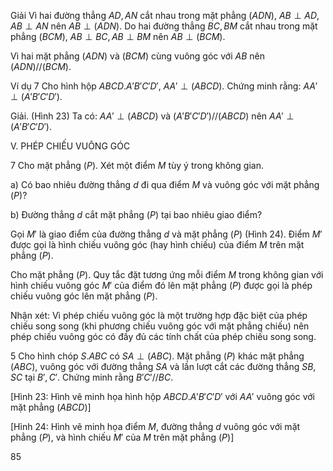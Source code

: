 Giải
Vì hai đường thẳng $AD, AN$ cắt nhau trong mặt phẳng $(ADN)$, $AB \perp AD, AB \perp AN$ nên $AB \perp (ADN)$. Do hai đường thẳng $BC, BM$ cắt nhau trong mặt phẳng $(BCM)$, $AB \perp BC, AB \perp BM$ nên $AB \perp (BCM)$.

Vì hai mặt phẳng $(ADN)$ và $(BCM)$ cùng vuông góc với $AB$ nên $(ADN) // (BCM)$.

Ví dụ 7 Cho hình hộp $ABCD.A'B'C'D'$, $AA' \perp (ABCD)$.
Chứng minh rằng: $AA' \perp (A'B'C'D')$.

Giải. (Hình 23)
Ta có: $AA' \perp (ABCD)$ và $(A'B'C'D') // (ABCD)$ nên $AA' \perp (A'B'C'D')$.

V. PHÉP CHIẾU VUÔNG GÓC

7 Cho mặt phẳng $(P)$. Xét một điểm $M$ tùy ý trong không gian.

a) Có bao nhiêu đường thẳng $d$ đi qua điểm $M$ và vuông góc với mặt phẳng $(P)$?

b) Đường thẳng $d$ cắt mặt phẳng $(P)$ tại bao nhiêu giao điểm?

Gọi $M'$ là giao điểm của đường thẳng $d$ và mặt phẳng $(P)$ (Hình 24). Điểm $M'$ được gọi là hình chiếu vuông góc (hay hình chiếu) của điểm $M$ trên mặt phẳng $(P)$.

Cho mặt phẳng $(P)$. Quy tắc đặt tương ứng mỗi điểm $M$ trong không gian với hình chiếu vuông góc $M'$ của điểm đó lên mặt phẳng $(P)$ được gọi là phép chiếu vuông góc lên mặt phẳng $(P)$.

Nhận xét: Vì phép chiếu vuông góc là một trường hợp đặc biệt của phép chiếu song song (khi phương chiếu vuông góc với mặt phẳng chiếu) nên phép chiếu vuông góc có đầy đủ các tính chất của phép chiếu song song.

5 Cho hình chóp $S.ABC$ có $SA \perp (ABC)$. Mặt phẳng $(P)$ khác mặt phẳng $(ABC)$, vuông góc với đường thẳng $SA$ và lần lượt cắt các đường thẳng $SB, SC$ tại $B', C'$. Chứng minh rằng $B'C' // BC$.

[Hình 23: Hình vẽ minh họa hình hộp $ABCD.A'B'C'D'$ với $AA'$ vuông góc với mặt phẳng $(ABCD)$]

[Hình 24: Hình vẽ minh họa điểm $M$, đường thẳng $d$ vuông góc với mặt phẳng $(P)$, và hình chiếu $M'$ của $M$ trên mặt phẳng $(P)$]

85